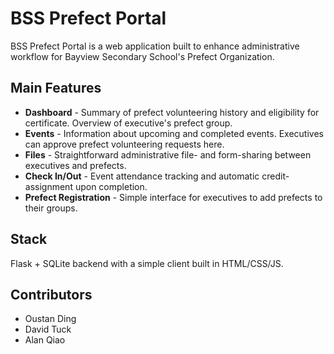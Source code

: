# BSS Prefect Portal
BSS Prefect Portal is a web application built to enhance administrative workflow for Bayview Secondary School's Prefect Organization. 

## Main Features
* **Dashboard** - Summary of prefect volunteering history and eligibility for certificate. Overview of executive's prefect group.
* **Events** - Information about upcoming and completed events. Executives can approve prefect volunteering requests here.
* **Files** - Straightforward administrative file- and form-sharing between executives and prefects.
* **Check In/Out** - Event attendance tracking and automatic credit-assignment upon completion. 
* **Prefect Registration** - Simple interface for executives to add prefects to their groups.

## Stack
Flask + SQLite backend with a simple client built in HTML/CSS/JS.

## Contributors
* Oustan Ding
* David Tuck
* Alan Qiao
